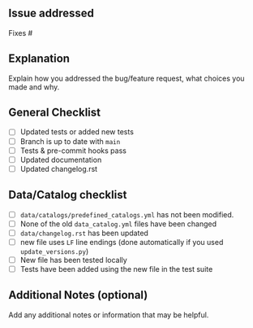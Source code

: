 ## Issue addressed

Fixes #<issue number>

## Explanation

Explain how you addressed the bug/feature request, what choices you made and why.

## General Checklist

- [ ] Updated tests or added new tests
- [ ] Branch is up to date with `main`
- [ ] Tests & pre-commit hooks pass
- [ ] Updated documentation
- [ ] Updated changelog.rst

## Data/Catalog checklist

- [ ] `data/catalogs/predefined_catalogs.yml` has not been modified.
- [ ] None of the old `data_catalog.yml` files have been changed
- [ ] `data/changelog.rst` has been updated
- [ ] new file uses `LF` line endings (done automatically if you used `update_versions.py`)
- [ ] New file has been tested locally
- [ ] Tests have been added using the new file in the test suite

## Additional Notes (optional)

Add any additional notes or information that may be helpful.

